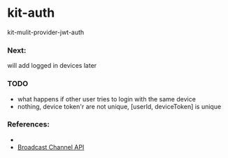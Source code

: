 # kit-auth
kit-mulit-provider-jwt-auth


### Next:
will add logged in  devices later

### TODO 

- what happens if other user tries to login with the same device
- nothing, device token'r are not unique, [userId, deviceToken] is unique


### References:
- 
- [Broadcast Channel API](!https://developer.mozilla.org/en-US/docs/Web/API/Broadcast_Channel_API)

